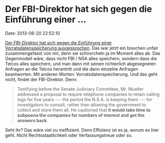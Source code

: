 Der FBI-Direktor hat sich gegen die Einführung einer \...
=========================================================

Date: 2013-06-20 22:52:10

[Der FBI-Direktor hat sich gegen die Einführung einer
Vorratsdatenspeicherung
ausgesprochen](http://www.nytimes.com/2013/06/20/us/politics/fbi-director-warns-against-dismantling-surveillance-program.html?smid=tw-nytimes).
Das war jetzt ein bisschen unfair zusammengefasst von mir, denn sie
schnorcheln ja im Moment alles ab. Das Gegenmodell wäre, dass nicht FBI
/ NSA alles speichern, sondern dass die Telcos alles speichern, und man
dann mit seinen richterlich abgesegneten Anfragen an die Telcos
herantritt und die dann einzelne Anfragen beantworten. Mit anderen
Worten: Vorratsdatenspeicherung. Und das geht nicht, findet der
FBI-Direktor. Denn:

> Testifying before the Senate Judiciary Committee, Mr. Mueller
> addressed a proposal to require telephone companies to retain calling
> logs for five years --- the period the N.S.A. is keeping them --- for
> investigators to consult, rather than allowing the government to
> collect and store them all. He cautioned that **it would take time to
> subpoena the companies for numbers of interest and get the answers
> back**.

Seht ihr? Das wäre viel zu ineffizient. Denn Effizienz ist es ja, worum
es hier geht. Nicht Rechtsstaatlichkeit oder Verfassungstreue oder so.
